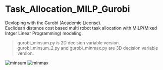 # Task_Allocation_MILP_Gurobi
Devloping with the Gurobi (Academic License). <br>
Euclidean distance cost based multi robot task allocation with MILP(Mixed Intger Linear Programming) modeling.

> gurobi_minsum.py is 2D decision variable version. <br>
> gurobi_minsum_2.py and gurobi_minmax.py are 3D decision variable version.

![minsum](https://user-images.githubusercontent.com/31655488/190587459-21621a07-48dd-4bfa-8c54-17801cdfa082.png)
![minmax](https://user-images.githubusercontent.com/31655488/190587477-54abbe4c-653b-49ac-9217-76239737c76e.png)
